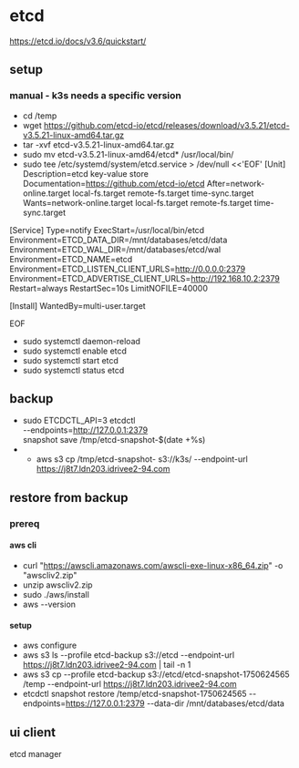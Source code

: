 # etcd
https://etcd.io/docs/v3.6/quickstart/

## setup

### manual - k3s needs a specific version
* cd /temp
* wget https://github.com/etcd-io/etcd/releases/download/v3.5.21/etcd-v3.5.21-linux-amd64.tar.gz
* tar -xvf etcd-v3.5.21-linux-amd64.tar.gz
* sudo mv etcd-v3.5.21-linux-amd64/etcd* /usr/local/bin/
* sudo tee /etc/systemd/system/etcd.service > /dev/null <<'EOF'
[Unit] 
Description=etcd key-value store
Documentation=https://github.com/etcd-io/etcd
After=network-online.target local-fs.target remote-fs.target time-sync.target
Wants=network-online.target local-fs.target remote-fs.target time-sync.target

[Service]
Type=notify
ExecStart=/usr/local/bin/etcd
Environment=ETCD_DATA_DIR=/mnt/databases/etcd/data
Environment=ETCD_WAL_DIR=/mnt/databases/etcd/wal
Environment=ETCD_NAME=etcd
Environment=ETCD_LISTEN_CLIENT_URLS=http://0.0.0.0:2379
Environment=ETCD_ADVERTISE_CLIENT_URLS=http://192.168.10.2:2379
Restart=always
RestartSec=10s
LimitNOFILE=40000

[Install]
WantedBy=multi-user.target

EOF
* sudo systemctl daemon-reload
* sudo systemctl enable etcd
* sudo systemctl start etcd
* sudo systemctl status etcd

## backup 

* sudo ETCDCTL_API=3 etcdctl \
    --endpoints=http://127.0.0.1:2379 \
    snapshot save /tmp/etcd-snapshot-$(date +%s)
* * aws s3 cp /tmp/etcd-snapshot-<timestamp> s3://k3s/ --endpoint-url https://j8t7.ldn203.idrivee2-94.com

## restore from backup

### prereq

#### aws cli
* curl "https://awscli.amazonaws.com/awscli-exe-linux-x86_64.zip" -o "awscliv2.zip"
* unzip awscliv2.zip
* sudo ./aws/install
* aws --version

#### setup
* aws configure
* aws s3 ls --profile etcd-backup s3://etcd --endpoint-url https://j8t7.ldn203.idrivee2-94.com | tail -n 1
* aws s3 cp --profile etcd-backup s3://etcd/etcd-snapshot-1750624565 /temp --endpoint-url https://j8t7.ldn203.idrivee2-94.com
* etcdctl snapshot restore /temp/etcd-snapshot-1750624565 --endpoints=https://127.0.0.1:2379 --data-dir /mnt/databases/etcd/data


## ui client
etcd manager
